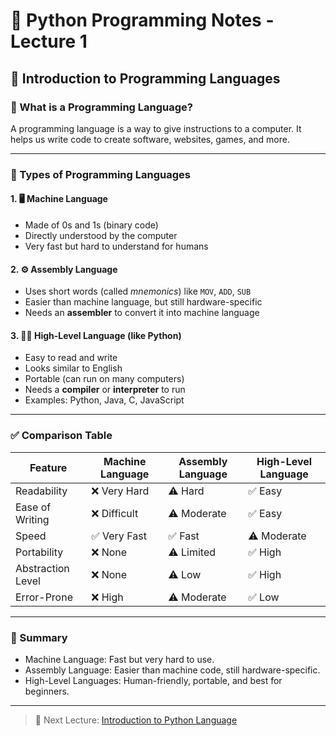 # 🐍 Python Programming Notes - Lecture 1

## 📘 Introduction to Programming Languages

### 🔹 What is a Programming Language?
A programming language is a way to give instructions to a computer. It helps us write code to create software, websites, games, and more.

---

### 🧠 Types of Programming Languages

#### 1. 🖥️ Machine Language
- Made of 0s and 1s (binary code)
- Directly understood by the computer
- Very fast but hard to understand for humans

#### 2. ⚙️ Assembly Language
- Uses short words (called *mnemonics*) like `MOV`, `ADD`, `SUB`
- Easier than machine language, but still hardware-specific
- Needs an **assembler** to convert it into machine language

#### 3. 🧑‍💻 High-Level Language (like Python)
- Easy to read and write
- Looks similar to English
- Portable (can run on many computers)
- Needs a **compiler** or **interpreter** to run
- Examples: Python, Java, C, JavaScript

---

### ✅ Comparison Table
| Feature              | Machine Language | Assembly Language | High-Level Language |
|----------------------|------------------|--------------------|----------------------|
| Readability          | ❌ Very Hard     | ⚠️ Hard            | ✅ Easy              |
| Ease of Writing      | ❌ Difficult     | ⚠️ Moderate        | ✅ Easy              |
| Speed                | ✅ Very Fast     | ✅ Fast            | ⚠️ Moderate          |
| Portability          | ❌ None          | ⚠️ Limited         | ✅ High              |
| Abstraction Level    | ❌ None          | ⚠️ Low             | ✅ High              |
| Error-Prone          | ❌ High          | ⚠️ Moderate        | ✅ Low               |

---

### 📝 Summary
- Machine Language: Fast but very hard to use.
- Assembly Language: Easier than machine code, still hardware-specific.
- High-Level Languages: Human-friendly, portable, and best for beginners.

---

> 🚀 Next Lecture: [Introduction to Python Language](https://github.com/sachindaksh01/Python/blob/main/02%20python_intro_notes.md)

